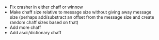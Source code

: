 * Fix crasher in either chaff or winnow
* Make chaff size relative to message size without giving away message size
  (perhaps add/substract an offset from the message size and create random
  chaff sizes based on that)
* Add more chaff
* Add ascii/dictionary chaff
